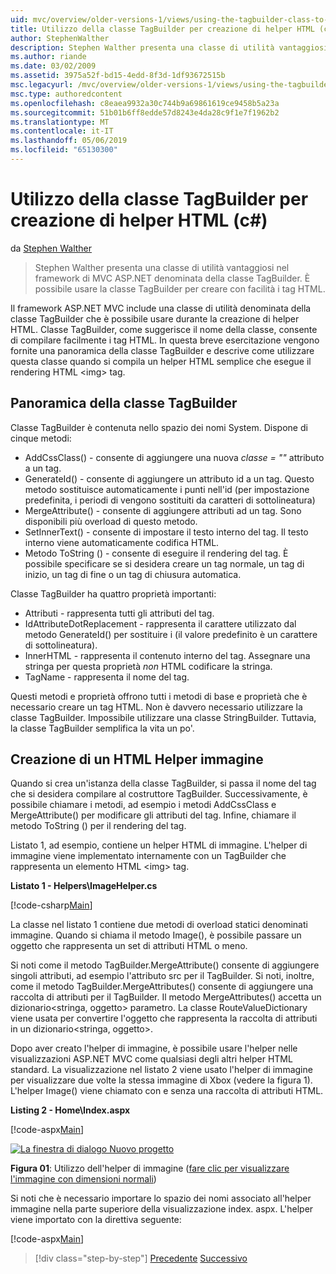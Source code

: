 ```yaml
---
uid: mvc/overview/older-versions-1/views/using-the-tagbuilder-class-to-build-html-helpers-cs
title: Utilizzo della classe TagBuilder per creazione di helper HTML (c#) | Microsoft Docs
author: StephenWalther
description: Stephen Walther presenta una classe di utilità vantaggiosi nel framework di MVC ASP.NET denominata della classe TagBuilder. È possibile utilizzare facilmente la classe TagBuilder per...
ms.author: riande
ms.date: 03/02/2009
ms.assetid: 3975a52f-bd15-4edd-8f3d-1df93672515b
msc.legacyurl: /mvc/overview/older-versions-1/views/using-the-tagbuilder-class-to-build-html-helpers-cs
msc.type: authoredcontent
ms.openlocfilehash: c8eaea9932a30c744b9a69861619ce9458b5a23a
ms.sourcegitcommit: 51b01b6ff8edde57d8243e4da28c9f1e7f1962b2
ms.translationtype: MT
ms.contentlocale: it-IT
ms.lasthandoff: 05/06/2019
ms.locfileid: "65130300"
---
```

# <a name="using-the-tagbuilder-class-to-build-html-helpers-c"></a>Utilizzo della classe TagBuilder per creazione di helper HTML (c#)

da [Stephen Walther](https://github.com/StephenWalther)

> Stephen Walther presenta una classe di utilità vantaggiosi nel framework di MVC ASP.NET denominata della classe TagBuilder. È possibile usare la classe TagBuilder per creare con facilità i tag HTML.

Il framework ASP.NET MVC include una classe di utilità denominata della classe TagBuilder che è possibile usare durante la creazione di helper HTML. Classe TagBuilder, come suggerisce il nome della classe, consente di compilare facilmente i tag HTML. In questa breve esercitazione vengono fornite una panoramica della classe TagBuilder e descrive come utilizzare questa classe quando si compila un helper HTML semplice che esegue il rendering HTML &lt;img&gt; tag.

## <a name="overview-of-the-tagbuilder-class"></a>Panoramica della classe TagBuilder

Classe TagBuilder è contenuta nello spazio dei nomi System. Dispone di cinque metodi:

- AddCssClass() - consente di aggiungere una nuova *classe = ""* attributo a un tag.
- GenerateId() - consente di aggiungere un attributo id a un tag. Questo metodo sostituisce automaticamente i punti nell'id (per impostazione predefinita, i periodi di vengono sostituiti da caratteri di sottolineatura)
- MergeAttribute() - consente di aggiungere attributi ad un tag. Sono disponibili più overload di questo metodo.
- SetInnerText() - consente di impostare il testo interno del tag. Il testo interno viene automaticamente codifica HTML.
- Metodo ToString () - consente di eseguire il rendering del tag. È possibile specificare se si desidera creare un tag normale, un tag di inizio, un tag di fine o un tag di chiusura automatica.

Classe TagBuilder ha quattro proprietà importanti:

- Attributi - rappresenta tutti gli attributi del tag.
- IdAttributeDotReplacement - rappresenta il carattere utilizzato dal metodo GenerateId() per sostituire i (il valore predefinito è un carattere di sottolineatura).
- InnerHTML - rappresenta il contenuto interno del tag. Assegnare una stringa per questa proprietà *non* HTML codificare la stringa.
- TagName - rappresenta il nome del tag.

Questi metodi e proprietà offrono tutti i metodi di base e proprietà che è necessario creare un tag HTML. Non è davvero necessario utilizzare la classe TagBuilder. Impossibile utilizzare una classe StringBuilder. Tuttavia, la classe TagBuilder semplifica la vita un po'.

## <a name="creating-an-image-html-helper"></a>Creazione di un HTML Helper immagine

Quando si crea un'istanza della classe TagBuilder, si passa il nome del tag che si desidera compilare al costruttore TagBuilder. Successivamente, è possibile chiamare i metodi, ad esempio i metodi AddCssClass e MergeAttribute() per modificare gli attributi del tag. Infine, chiamare il metodo ToString () per il rendering del tag.

Listato 1, ad esempio, contiene un helper HTML di immagine. L'helper di immagine viene implementato internamente con un TagBuilder che rappresenta un elemento HTML &lt;img&gt; tag.

**Listato 1 - Helpers\ImageHelper.cs**

[!code-csharp[Main](using-the-tagbuilder-class-to-build-html-helpers-cs/samples/sample1.cs)]

La classe nel listato 1 contiene due metodi di overload statici denominati immagine. Quando si chiama il metodo Image(), è possibile passare un oggetto che rappresenta un set di attributi HTML o meno.

Si noti come il metodo TagBuilder.MergeAttribute() consente di aggiungere singoli attributi, ad esempio l'attributo src per il TagBuilder. Si noti, inoltre, come il metodo TagBuilder.MergeAttributes() consente di aggiungere una raccolta di attributi per il TagBuilder. Il metodo MergeAttributes() accetta un dizionario&lt;stringa, oggetto&gt; parametro. La classe RouteValueDictionary viene usata per convertire l'oggetto che rappresenta la raccolta di attributi in un dizionario&lt;stringa, oggetto&gt;.

Dopo aver creato l'helper di immagine, è possibile usare l'helper nelle visualizzazioni ASP.NET MVC come qualsiasi degli altri helper HTML standard. La visualizzazione nel listato 2 viene usato l'helper di immagine per visualizzare due volte la stessa immagine di Xbox (vedere la figura 1). L'helper Image() viene chiamato con e senza una raccolta di attributi HTML.

**Listing 2 - Home\Index.aspx**

[!code-aspx[Main](using-the-tagbuilder-class-to-build-html-helpers-cs/samples/sample2.aspx)]

[![La finestra di dialogo Nuovo progetto](using-the-tagbuilder-class-to-build-html-helpers-cs/_static/image1.jpg)](using-the-tagbuilder-class-to-build-html-helpers-cs/_static/image1.png)

**Figura 01**: Utilizzo dell'helper di immagine ([fare clic per visualizzare l'immagine con dimensioni normali](using-the-tagbuilder-class-to-build-html-helpers-cs/_static/image2.png))

Si noti che è necessario importare lo spazio dei nomi associato all'helper immagine nella parte superiore della visualizzazione index. aspx. L'helper viene importato con la direttiva seguente:

[!code-aspx[Main](using-the-tagbuilder-class-to-build-html-helpers-cs/samples/sample3.aspx)]

> [!div class="step-by-step"]
> [Precedente](creating-custom-html-helpers-cs.md)
> [Successivo](creating-page-layouts-with-view-master-pages-cs.md)
